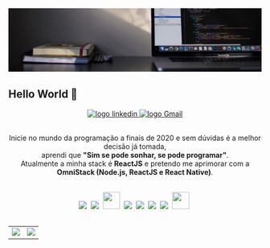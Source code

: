 <!-- Banner Initial -->
<img src="./banner.jpg" alt="banner inicial" width="auto" />

## Hello World :love_you_gesture:

<!-- Social Contact -->
<div align="center">
   <a href="https://www.linkedin.com/in/ezio-enrique-mora-nieves-a64939124">
    <img alt="logo linkedin" src="https://img.shields.io/badge/LinkedIn-0077B5?style=for-the-badge&logo=linkedin&logoColor=white">
  </a>
  
   <a href="https://mailto:eziomorabusiness@gmail.com">
    <img alt="logo Gmail" src="https://img.shields.io/badge/Gmail-D14836?style=for-the-badge&logo=gmail&logoColor=white">
  </a>
</div></br>


<!-- Description -->
<p align="center">
   Inicie no mundo da programação a finais de 2020 e sem dúvidas é a melhor decisão já tomada,</br>
   aprendi que <strong>"Sim se pode sonhar, se pode programar"</strong>.</br>
   Atualmente a minha stack é <strong>ReactJS</strong> e pretendo me aprimorar com a <strong>OmniStack (Node.js, ReactJS e React Native)</strong>.
</p></br>

<!-- Skills -->
<div align="center">
  <!-- HTML Icon -->
  <img src="https://user-images.githubusercontent.com/35739995/122654956-2b934900-d125-11eb-94b1-58102216fa9f.png">&nbsp;
  <!-- CSS Icon -->
  <img src="https://user-images.githubusercontent.com/35739995/122655003-80cf5a80-d125-11eb-9718-c0d416a29986.png">&nbsp;
  <!-- SASS Icon -->
  <img src="https://i.ibb.co/bsS2HRC/oie-png-5.png" width="34px" height="34px">&nbsp;
  <!-- JS Icon -->
  <img src="https://user-images.githubusercontent.com/35739995/122655023-a78d9100-d125-11eb-89b8-f006041d9d4a.png">&nbsp;
  <!-- React Icon -->
  <img src="https://user-images.githubusercontent.com/35739995/122655062-094dfb00-d126-11eb-963a-44b2ef1528f2.png">&nbsp;
  <!-- Webpack Icon -->
  <img src="https://i.ibb.co/6wm0pG8/oie-png-4.png" width="34px" heigh"34px" radius="8px">&nbsp;
  <!-- Git Icon -->
  <img src="https://user-images.githubusercontent.com/35739995/122655117-7c577180-d126-11eb-9b30-3591b1252bb5.png">&nbsp;
  <!-- Github Icon -->
  <img src="https://i.ibb.co/rc3LGXT/oie-png-6.png" width="34px" height="34px">&nbsp;
</div></br>

<!-- Cards -->
<table align="center">
  <row>
    <td>
      <img height='172' src='https://github-readme-stats.vercel.app/api/top-langs/?username=EzioMora&layout=compact&theme=radical'>
    </td>
    <td>
      <img height='172' src='https://github-readme-stats.vercel.app/api?username=EzioMora&count_private=true&show_icons=true?&theme=radical'>
    </td>
  </row>
</table> 


<!--
**EzioMora/EzioMora** is a ✨ _special_ ✨ repository because its `README.md` (this file) appears on your GitHub profile.

Here are some ideas to get you started:

- 🔭 I’m currently working on ...
- 🌱 I’m currently learning ...
- 👯 I’m looking to collaborate on ...
- 🤔 I’m looking for help with ...
- 💬 Ask me about ...
- 📫 How to reach me: ...
- 😄 Pronouns: ...
- ⚡ Fun fact: ...
-->
